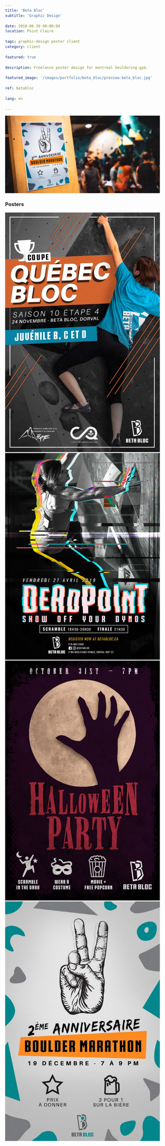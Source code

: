 ```yaml
---
title: 'Beta Bloc'
subtitle: 'Graphic Design'

date: 2018-06-30 00:00:04
location: Point Claire

tags: graphic-design poster client
category: client

featured: true

description: Freelance poster design for montreal bouldering gym.

featured_image: '/images/portfolio/beta_bloc/preview-beta_bloc.jpg'

ref: betabloc

lang: en

---
```

![](/images/portfolio/beta_bloc/anniv2.jpg)

### Posters

<div class="gallery" data-columns="4">
	<img src="/images/portfolio/beta_bloc/coupe_quebec.jpg">
	<img src="/images/portfolio/beta_bloc/deadpoint4.jpg">
	<img src="/images/portfolio/beta_bloc/halloween.jpg">
	<img src="/images/portfolio/beta_bloc/2_year_anniversary.jpg">
</div>